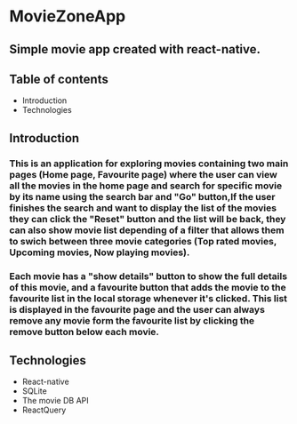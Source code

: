 # MovieZoneApp
## Simple movie app created with react-native.

## Table of contents
* Introduction
* Technologies

## Introduction
### This is an application for exploring movies containing two main pages (Home page, Favourite page) where the user can view all the movies in the home page and search for specific movie by its name using the search bar and "Go" button,If the user finishes the search and want to display the list of the movies they can click the "Reset" button and the list will be back, they can also show movie list depending of a filter that allows them to swich between three movie categories (Top rated movies, Upcoming movies, Now playing movies).
### Each movie has a "show details" button to show the full details of this movie, and a favourite button that adds the movie to the favourite list in the local storage whenever it's clicked. This list is displayed in the favourite page and the user can always remove any movie form the favourite list by clicking the remove button below each movie.

## Technologies
- React-native
- SQLite
- The movie DB API
- ReactQuery
